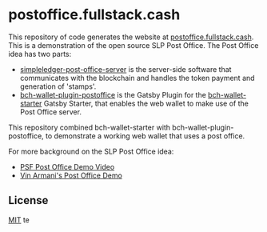 # postoffice.fullstack.cash

This repository of code generates the website at [postoffice.fullstack.cash](https://postoffice.fullstack.cash). This is a demonstration of the open source SLP Post Office. The Post Office idea has two parts:

- [simpleledger-post-office-server](https://github.com/Permissionless-Software-Foundation/simpleledger-post-office-server) is the server-side software that communicates with the blockchain and handles the token payment and generation of 'stamps'.
- [bch-wallet-plugin-postoffice](https://github.com/Permissionless-Software-Foundation/bch-wallet-plugin-postoffice) is the Gatsby Plugin for the [bch-wallet-starter](https://github.com/Permissionless-Software-Foundation/bch-wallet-starter) Gatsby Starter, that enables the web wallet to make use of the Post Office server.

This repository combined bch-wallet-starter with bch-wallet-plugin-postoffice, to demonstrate a working web wallet that uses a post office.

For more background on the SLP Post Office idea:
- [PSF Post Office Demo Video](https://youtu.be/vtv9bAQx5LE)
- [Vin Armani's Post Office Demo](https://youtu.be/IATkQEdRdVI)

## License
[MIT](./LICENSE.md)
te
